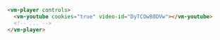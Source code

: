 ```html {2} title="example.html"
<vm-player controls>
  <vm-youtube cookies="true" video-id="DyTCOwB0DVw"></vm-youtube>
  <!-- ... -->
</vm-player>
```
